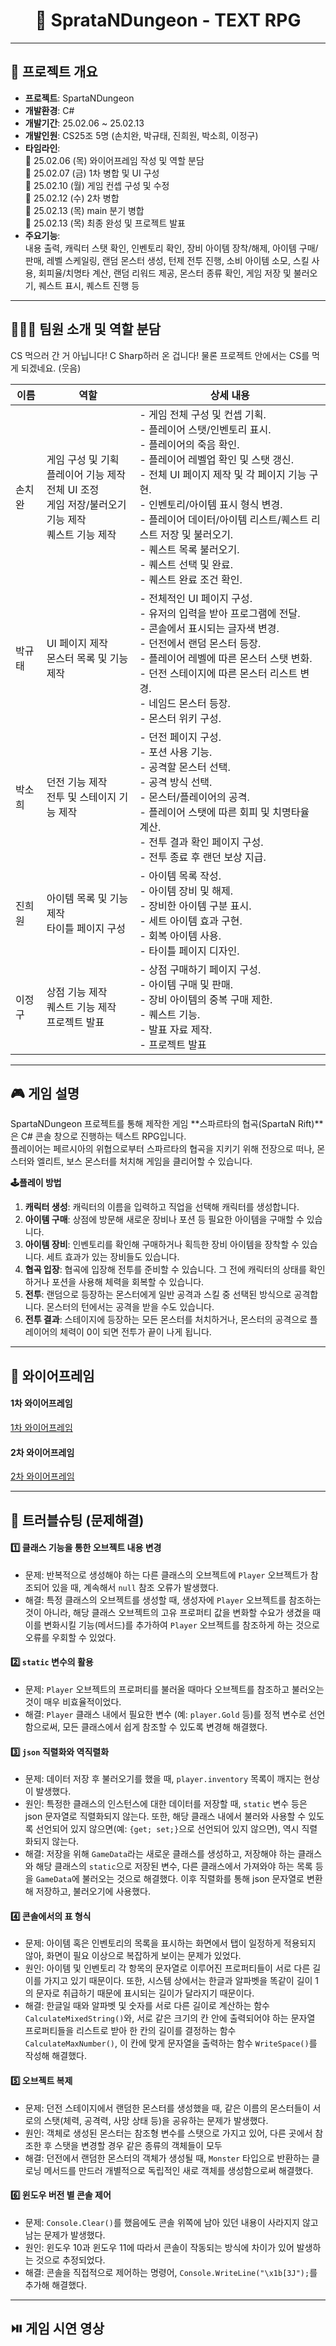 <div align="center">
 
# 📘 SprataNDungeon - TEXT RPG
 
</div>

---

## 📌 프로젝트 개요

- **프로젝트**: SpartaNDungeon
- **개발환경**: C#
- **개발기간**: 25.02.06 ~ 25.02.13
- **개발인원**: CS25조 5명 (손치완, 박규태, 진희원, 박소희, 이정구)
- **타임라인**:  
  🔹 25.02.06 (목) 와이어프레임 작성 및 역할 분담  
  🔹 25.02.07 (금) 1차 병합 및 UI 구성  
  🔹 25.02.10 (월) 게임 컨셉 구성 및 수정  
  🔹 25.02.12 (수) 2차 병합  
  🔹 25.02.13 (목) main 분기 병합  
  🔹 25.02.13 (목) 최종 완성 및 프로젝트 발표  
- **주요기능**:  
  내용 출력, 캐릭터 스탯 확인, 인벤토리 확인, 장비 아이템 장착/해제, 아이템 구매/판매, 레벨 스케일링, 랜덤 몬스터 생성, 턴제 전투 진행, 소비 아이템 소모, 스킬 사용, 회피율/치명타 계산, 랜덤 리워드 제공, 몬스터 종류 확인, 게임 저장 및 불러오기, 퀘스트 표시, 퀘스트 진행 등
  

---

## 🧑‍🤝‍🧑 팀원 소개 및 역할 분담
CS 먹으러 간 거 아닙니다! C Sharp하러 온 겁니다! 물론 프로젝트 안에서는 CS를 먹게 되겠네요. (웃음)

| 이름 | 역할 | 상세 내용 |
|------|------|-----------|
| 손치완 | 게임 구성 및 기획 <br> 플레이어 기능 제작 <br> 전체 UI 조정 <br> 게임 저장/불러오기 기능 제작 <br> 퀘스트 기능 제작 | - 게임 전체 구성 및 컨셉 기획. <br> - 플레이어 스탯/인벤토리 표시. <br> - 플레이어의 죽음 확인. <br> - 플레이어 레벨업 확인 및 스탯 갱신. <br> - 전체 UI 페이지 제작 및 각 페이지 기능 구현. <br> - 인벤토리/아이템 표시 형식 변경. <br> - 플레이어 데이터/아이템 리스트/퀘스트 리스트 저장 및 불러오기. <br> - 퀘스트 목록 불러오기. <br> - 퀘스트 선택 및 완료. <br> - 퀘스트 완료 조건 확인. |
| 박규태 | UI 페이지 제작 <br> 몬스터 목록 및 기능 제작 | - 전체적인 UI 페이지 구성. <br> - 유저의 입력을 받아 프로그램에 전달. <br> - 콘솔에서 표시되는 글자색 변경. <br> - 던전에서 랜덤 몬스터 등장. <br> - 플레이어 레벨에 따른 몬스터 스탯 변화. <br> - 던전 스테이지에 따른 몬스터 리스트 변경. <br> - 네임드 몬스터 등장. <br> - 몬스터 위키 구성. |
| 박소희 | 던전 기능 제작 <br> 전투 및 스테이지 기능 제작 | - 던전 페이지 구성. <br> - 포션 사용 기능. <br> - 공격할 몬스터 선택. <br> - 공격 방식 선택. <br> - 몬스터/플레이어의 공격. <br> - 플레이어 스탯에 따른 회피 및 치명타율 계산. <br> - 전투 결과 확인 페이지 구성. <br> - 전투 종료 후 랜던 보상 지급. |
| 진희원 | 아이템 목록 및 기능 제작 <br> 타이틀 페이지 구성 | - 아이템 목록 작성. <br> - 아이템 장비 및 해제. <br> - 장비한 아이템 구분 표시. <br> - 세트 아이템 효과 구현. <br> - 회복 아이템 사용. <br> - 타이틀 페이지 디자인. |
| 이정구 | 상점 기능 제작 <br> 퀘스트 기능 제작 <br> 프로젝트 발표 | - 상점 구매하기 페이지 구성. <br> - 아이템 구매 및 판매. <br> - 장비 아이템의 중복 구매 제한. <br> - 퀘스트 기능. <br> - 발표 자료 제작. <br> - 프로젝트 발표 |

---

## 🎮 게임 설명
SpartaNDungeon 프로젝트를 통해 제작한 게임 **스파르타의 협곡(SpartaN Rift)**은 C# 콘솔 창으로 진행하는 텍스트 RPG입니다.  
플레이어는 페르시아의 위협으로부터 스파르타의 협곡을 지키기 위해 전장으로 떠나, 몬스터와 엘리트, 보스 몬스터를 처치해 게임을 클리어할 수 있습니다.  

**🕹️플레이 방법**  
1. **캐릭터 생성**: 캐릭터의 이름을 입력하고 직업을 선택해 캐릭터를 생성합니다.
2. **아이템 구매**: 상점에 방문해 새로운 장비나 포션 등 필요한 아이템을 구매할 수 있습니다.
3. **아이템 장비**: 인벤토리를 확인해 구매하거나 획득한 장비 아이템을 장착할 수 있습니다. 세트 효과가 있는 장비들도 있습니다.
4. **협곡 입장**: 협곡에 입장해 전투를 준비할 수 있습니다. 그 전에 캐릭터의 상태를 확인하거나 포션을 사용해 체력을 회복할 수 있습니다.
5. **전투**: 랜덤으로 등장하는 몬스터에게 일반 공격과 스킬 중 선택된 방식으로 공격합니다. 몬스터의 턴에서는 공격을 받을 수도 있습니다.
6. **전투 결과**: 스테이지에 등장하는 모든 몬스터를 처치하거나, 몬스터의 공격으로 플레이어의 체력이 0이 되면 전투가 끝이 나게 됩니다.

---

## 📖 와이어프레임
#### **1차 와이어프레임**
[1차 와이어프레임](ReadMeFiles/SpartaTextDungeon.png)  
#### **2차 와이어프레임**
[2차 와이어프레임](ReadMeFiles/SpartaTextDungeon2.png)

---

## 🚀 트러블슈팅 (문제해결)
#### 1️⃣ **클래스 기능을 통한 오브젝트 내용 변경**
- 문제: 반복적으로 생성해야 하는 다른 클래스의 오브젝트에 `Player` 오브젝트가 참조되어 있을 때, 계속해서 `null` 참조 오류가 발생했다.
- 해결: 특정 클래스의 오브젝트를 생성할 때, 생성자에 `Player` 오브젝트를 참조하는 것이 아니라, 해당 클래스 오브젝트의 고유 프로퍼티 값을 변화할 수요가 생겼을 때 이를 변화시킬 기능(메서드)를 추가하여 `Player` 오브젝트를 참조하게 하는 것으로 오류를 우회할 수 있었다.  
#### 2️⃣ **`static` 변수의 활용**
- 문제: `Player` 오브젝트의 프로퍼티를 불러올 때마다 오브젝트를 참조하고 불러오는 것이 매우 비효율적이었다.
- 해결: `Player` 클래스 내에서 필요한 변수 (예: `player.Gold` 등)를 정적 변수로 선언함으로써, 모든 클래스에서 쉽게 참조할 수 있도록 변경해 해결했다.  
#### 3️⃣ **`json` 직렬화와 역직렬화**
- 문제: 데이터 저장 후 불러오기를 했을 때, `player.inventory` 목록이 깨지는 현상이 발생했다.
- 원인: 특정한 클래스의 인스턴스에 대한 데이터를 저장할 때, `static` 변수 등은 json 문자열로 직렬화되지 않는다. 또한, 해당 클래스 내에서 불러와 사용할 수 있도록 선언되어 있지 않으면(예: `{get; set;}`으로 선언되어 있지 않으면), 역시 직렬화되지 않는다.
- 해결: 저장을 위해 `GameData`라는 새로운 클래스를 생성하고, 저장해야 하는 클래스와 해당 클래스의 `static`으로 저장된 변수, 다른 클래스에서 가져와야 하는 목록 등을 `GameData`에 불러오는 것으로 해결했다. 이후 직렬화를 통해 json 문자열로 변환해 저장하고, 불러오기에 사용했다.
#### 4️⃣ **콘솔에서의 표 형식**
- 문제: 아이템 혹은 인벤토리의 목록을 표시하는 화면에서 탭이 일정하게 적용되지 않아, 화면이 필요 이상으로 복잡하게 보이는 문제가 있었다.
- 원인: 아이템 및 인벤토리 각 항목의 문자열로 이루어진 프로퍼티들이 서로 다른 길이를 가지고 있기 때문이다. 또한, 시스템 상에서는 한글과 알파벳을 똑같이 길이 1의 문자로 취급하기 때문에 표시되는 길이가 달라지기 때문이다.
- 해결: 한글일 때와 알파벳 및 숫자를 서로 다른 길이로 계산하는 함수 `CalculateMixedString()`와, 서로 같은 크기의 칸 안에 출력되어야 하는 문자열 프로퍼티들을 리스트로 받아 한 칸의 길이를 결정하는 함수 `CalculateMaxNumber()`, 이 칸에 맞게 문자열을 출력하는 함수 `WriteSpace()`를 작성해 해결했다.
#### 5️⃣ **오브젝트 복제**
- 문제: 던전 스테이지에서 랜덤한 몬스터를 생성했을 때, 같은 이름의 몬스터들이 서로의 스탯(체력, 공격력, 사망 상태 등)을 공유하는 문제가 발생했다.
- 원인: 객체로 생성된 몬스터는 참조형 변수를 스탯으로 가지고 있어, 다른 곳에서 참조한 후 스탯을 변경할 경우 같은 종류의 객체들이 모두 
- 해결: 던전에서 랜덤한 몬스터의 객체가 생성될 때, `Monster` 타입으로 반환하는 클로닝 메서드를 만드러 개별적으로 독립적인 새로 객체를 생성함으로써 해결했다.
#### 6️⃣ **윈도우 버전 별 콘솔 제어**
- 문제: `Console.Clear()`를 했음에도 콘솔 위쪽에 남아 있던 내용이 사라지지 않고 남는 문제가 발생했다.
- 원인: 윈도우 10과 윈도우 11에 따라서 콘솔이 작동되는 방식에 차이가 있어 발생하는 것으로 추정되었다.
- 해결: 콘솔을 직접적으로 제어하는 명령어, `Console.WriteLine("\x1b[3J");`를 추가해 해결했다.

---

## ⏯️ 게임 시연 영상

